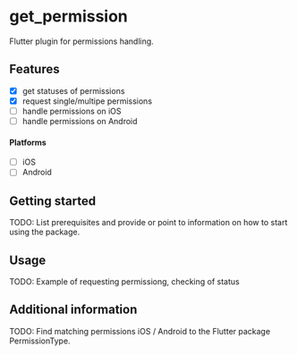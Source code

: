 <!-- 
This README describes the package. If you publish this package to pub.dev,
this README's contents appear on the landing page for your package.

For information about how to write a good package README, see the guide for
[writing package pages](https://dart.dev/guides/libraries/writing-package-pages). 

For general information about developing packages, see the Dart guide for
[creating packages](https://dart.dev/guides/libraries/create-library-packages)
and the Flutter guide for
[developing packages and plugins](https://flutter.dev/developing-packages). 
-->

# get_permission
Flutter plugin for permissions handling.

## Features
- [x] get statuses of permissions
- [x] request single/multipe permissions
- [ ] handle permissions on iOS
- [ ] handle permissions on Android

#### Platforms
- [ ] iOS
- [ ] Android

## Getting started

TODO: List prerequisites and provide or point to information on how to
start using the package.

## Usage

TODO: Example of requesting permissiong, checking of status

## Additional information

TODO: Find matching permissions iOS / Android to the Flutter package PermissionType.
